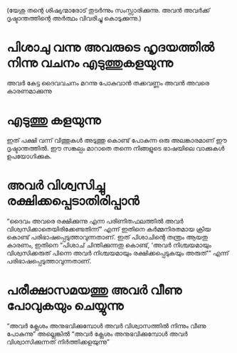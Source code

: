 (യേശു തന്റെ ശിഷ്യന്മാരോട് തുടർന്നും സംസ്സാരിക്കുന്നു. അവൻ അവർക്ക് ദൃഷ്ടാന്തത്തിന്റെ അർത്ഥം വിവരിച്ചു കൊടുക്കുന്നു.)
# പിശാചു വന്നു അവരുടെ ഹൃദയത്തിൽ നിന്നു വചനം എടുത്തുകളയുന്നു
അവർ കേട്ട ദൈവവചനം മറന്നു പോകുവാൻ തക്കവണ്ണം അവൻ അവരെ കാരണമാക്കുന്നു
# എടുത്തു കളയുന്നു
ഇത് പക്ഷി വന്ന് വിത്തുകൾ അടുത്തു കൊണ്ട് പോകുന്ന ഒരു അലങ്കാരമാണ് ഈ ദൃഷ്ടാന്തത്തിൽ. ഈ സങ്കല്പം മാറാതെ തന്നെ നിങ്ങളുടെ ഭാഷയിലെ വാക്കുകൾ ഉപയോഗിക്കുക.
# അവർ വിശ്വസിച്ചു രക്ഷിക്കപ്പെടാതിരിപ്പാൻ
“ദൈവം അവരെ രക്ഷിക്കുന്നു എന്ന പരിണിതഫലത്തിൽ അവർ വിശ്വസിക്കാതെയിരിക്കേണ്ടതിന്ന്” എന്ന് ഇതിനെ കർമ്മനിരതമായ ക്രിയ കൊണ്ട് പരിഭാഷപ്പെടുത്താവുന്നതാണ്. ഇത് പിശാചിന്റെ തന്ത്രം ആയതു കാരണം, ഇതിനെ “പിശാച് ചിന്തിക്കുന്നതു കൊണ്ട്, ‘അവർ നിശ്ചയമായും വിശ്വസിക്കരുത് പിന്നെ അവർ നിശ്ചയമായും രക്ഷിക്കപ്പെടുകയും അരുത്‘” എന്ന് പരിഭാഷപ്പെടുത്താവുന്നതാണ്.
# പരീക്ഷാസമയത്തു അവർ വീണു പോവുകയും ചെയ്യുന്നു
“അവർ ക്ലേശം അനുഭവിക്കുമ്പോൾ അവർ വിശ്വാസത്തിൽ നിന്നും വീണു പോകുന്നു” അല്ലെങ്കിൽ “അവർ ക്ലേശം അനുഭവിക്കുമ്പോൾ അവർ വിശ്വാസിക്കുന്നത് നിർത്തിക്കളയുന്നു”
